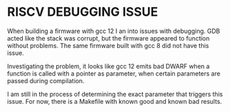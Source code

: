 # RISCV DEBUGGING ISSUE

When building a firmware with gcc 12 I an into issues with debugging. GDB 
acted like the stack was corrupt, but the firmware appeared to function
without problems. The same firmware built with gcc 8 did not have this issue. 

Investigating the problem, it looks like gcc 12 emits bad DWARF when a
function is called with a pointer as parameter, when certain parameters
are passed during compilation.

I am still in the process of determining the exact parameter that triggers
this issue. For now, there is a Makefile with known good and known bad results.
